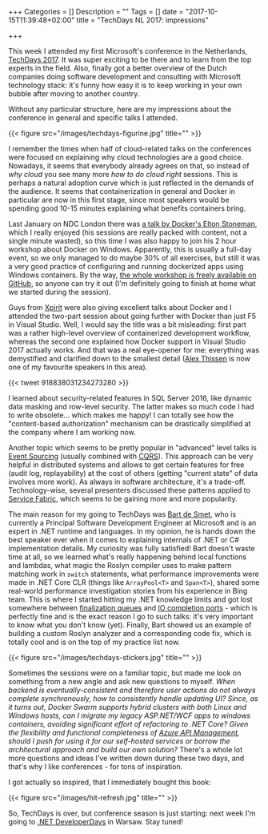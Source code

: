 +++
Categories = []
Description = ""
Tags = []
date = "2017-10-15T11:39:48+02:00"
title = "TechDays NL 2017: impressions"

+++

This week I attended my first Microsoft's conference in the Netherlands, [TechDays 2017](https://www.techdays.nl/). It was super exciting to be there and to learn from the top experts in the field. Also, finally got a better overview of the Dutch companies doing software development and consulting with Microsoft technology stack: it's funny how easy it is to keep working in your own bubble after moving to another country.

Without any particular structure, here are my impressions about the conference in general and specific talks I attended.

{{< figure src="/images/techdays-figurine.jpg" title="" >}}

I remember the times when half of cloud-related talks on the conferences were focused on explaining why cloud technologies are a good choice. Nowadays, it seems that everybody already agrees on that, so instead of *why cloud* you see many more *how to do cloud right* sessions. This is perhaps a natural adoption curve which is just reflected in the demands of the audience. It seems that containerization in general and Docker in particular are now in this first stage, since most speakers would be spending good 10-15 minutes explaining what benefits containers bring.

Last January on NDC London there was [a talk by Docker's Elton Stoneman](https://www.youtube.com/watch?v=nw4DBBFilBY), which I really enjoyed (his sessions are really packed with content, not a single minute wasted), so this time I was also happy to join his 2 hour workshop about Docker on Windows. Apparently, this is usually a full-day event, so we only managed to do maybe 30% of all exercises, but still it was a very good practice of configuring and running dockerized apps using Windows containers. By the way, [the whole workshop is freely available on GitHub](https://github.com/sixeyed/docker-windows-workshop), so anyone can try it out (I'm definitely going to finish at home what we started during the session).

Guys from [Xpirit](https://www.xpirit.com/) were also giving excellent talks about Docker and I attended the two-part session about going further with Docker than just F5 in Visual Studio. Well, I would say the title was a bit misleading: first part was a rather high-level overview of containerized development workflow, whereas the second one explained how Docker support in Visual Studio 2017 actually works. And that was a real eye-opener for me: everything was demystified and clarified down to the smallest detail ([Alex Thissen](https://twitter.com/alexthissen) is now one of my favourite speakers in this area).

{{< tweet 918838031234273280 >}}

I learned about security-related features in SQL Server 2016, like dynamic data masking and row-level security. The latter makes so much code I had to write obsolete... which makes me happy! I can totally see how the "content-based authorization" mechanism can be drastically simplified at the company where I am working now.

Another topic which seems to be pretty popular in "advanced" level talks is [Event Sourcing](https://docs.microsoft.com/en-us/azure/architecture/patterns/event-sourcing) (usually combined with [CQRS](https://docs.microsoft.com/en-us/azure/architecture/patterns/cqrs)). This approach can be very helpful in distributed systems and allows to get certain features for free (audit log, replayability) at the cost of others (getting "current state" of data involves more work). As always in software architecture, it's a trade-off. Technology-wise, several presenters discussed these patterns applied to [Service Fabric](https://azure.microsoft.com/en-us/services/service-fabric/), which seems to be gaining more and more popularity.

The main reason for my going to TechDays was [Bart de Smet](https://www.pluralsight.com/authors/bart-desmet), who is currently a Principal Software Development Engineer at Microsoft and is an expert in .NET runtime and languages. In my opinion, he is hands down the best speaker ever when it comes to explaining internals of .NET or C# implementation details. My curiosity was fully satisfied! Bart doesn't waste time at all, so we learned what's really happening behind local functions and lambdas, what magic the Roslyn compiler uses to make pattern matching work in `switch` statements, what performance improvements were made in .NET Core CLR (things like `ArrayPool<T>` and `Span<T>`), shared some real-world performance investigation stories from his experience in Bing team. This is where I started hitting my .NET knowledge limits and got lost somewhere between [finalization queues](https://blogs.msdn.microsoft.com/tom/2008/04/25/understanding-when-to-use-a-finalizer-in-your-net-class/) and [IO completion ports](https://dschenkelman.github.io/2013/10/29/asynchronous-io-in-c-io-completion-ports/) - which is perfectly fine and is the exact reason I go to such talks: it's very important to know what you don't know (yet). Finally, Bart showed us an example of building a custom Roslyn analyzer and a corresponding code fix, which is totally cool and is on the top of my practice list now.

{{< figure src="/images/techdays-stickers.jpg" title="" >}}

Sometimes the sessions were on a familiar topic, but made me look on something from a new angle and ask new questions to myself. *When backend is eventually-consistent and therefore user actions do not always complete synchronously, how to consistently handle updating UI? Since, as it turns out, Docker Swarm supports hybrid clusters with both Linux and Windows hosts, can I migrate my legacy ASP.NET/WCF apps to windows containers, avoiding significant effort of refactoring to .NET Core? Given the flexibility and functional completeness of [Azure API Management](https://azure.microsoft.com/en-us/services/api-management/), should I push for using it for our self-hosted services or borrow the architectural approach and build our own solution?* There's a whole lot more questions and ideas I've written down during these two days, and that's why I like conferences - for tons of inspiration.

I got actually so inspired, that I immediately bought this book:

{{< figure src="/images/hit-refresh.jpg" title="" >}}

So, TechDays is over, but conference season is just starting: next week I'm going to [.NET DeveloperDays](http://net.developerdays.pl/) in Warsaw. Stay tuned!